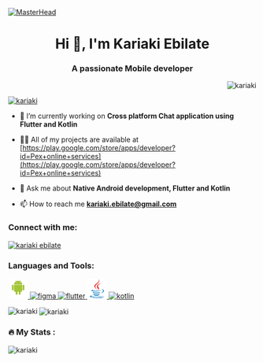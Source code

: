 
[![MasterHead](https://1.bp.blogspot.com/-7A4WynwLsMw/XbBpCXG8fHI/AAAAAAAAMt4/uOa1bpLskYgrwGbllhSu2SDj_Mig8SXJQCLcBGAsYHQ/s1600/2000_600px.gif)](https://rishavchanda.io)

<h1 align="center">Hi 👋, I'm Kariaki Ebilate</h1>
<h3 align="center">A passionate Mobile developer</h3>


<p align="right"> <img src="https://komarev.com/ghpvc/?username=kariaki&label=Profile%20views&color=0e75b6&style=flat" alt="kariaki" /> </p>

<p align="left"> <a href="https://github.com/ryo-ma/github-profile-trophy"><img src="https://github-profile-trophy.vercel.app/?username=kariaki" alt="kariaki" /></a> </p>

- 🔭 I’m currently working on **Cross platform Chat application using Flutter and Kotlin**

- 👨‍💻 All of my projects are available at [https://play.google.com/store/apps/developer?id=Pex+online+services](https://play.google.com/store/apps/developer?id=Pex+online+services)

- 💬 Ask me about **Native Android development, Flutter and Kotlin**

- 📫 How to reach me **kariaki.ebilate@gmail.com**

<h3 align="left">Connect with me:</h3>
<p align="left">
<a href="https://linkedin.com/in/kariaki ebilate" target="blank"><img align="center" src="https://raw.githubusercontent.com/rahuldkjain/github-profile-readme-generator/master/src/images/icons/Social/linked-in-alt.svg" alt="kariaki ebilate" height="30" width="40" /></a>
</p>

<h3 align="left">Languages and Tools:</h3>
<p align="left"> <a href="https://developer.android.com" target="_blank" rel="noreferrer"> <img src="https://raw.githubusercontent.com/devicons/devicon/master/icons/android/android-original-wordmark.svg" alt="android" width="40" height="40"/> </a> <a href="https://www.figma.com/" target="_blank" rel="noreferrer"> <img src="https://www.vectorlogo.zone/logos/figma/figma-icon.svg" alt="figma" width="40" height="40"/> </a> <a href="https://flutter.dev" target="_blank" rel="noreferrer"> <img src="https://www.vectorlogo.zone/logos/flutterio/flutterio-icon.svg" alt="flutter" width="40" height="40"/> </a> <a href="https://www.java.com" target="_blank" rel="noreferrer"> <img src="https://raw.githubusercontent.com/devicons/devicon/master/icons/java/java-original.svg" alt="java" width="40" height="40"/> </a> <a href="https://kotlinlang.org" target="_blank" rel="noreferrer"> <img src="https://www.vectorlogo.zone/logos/kotlinlang/kotlinlang-icon.svg" alt="kotlin" width="40" height="40"/> </a> </p>

<p><img align="left" src="https://github-readme-stats.vercel.app/api/top-langs?username=kariaki&show_icons=true&locale=en&layout=compact" alt="kariaki" /></p>

<p>&nbsp;<img align="center" src="https://github-readme-stats.vercel.app/api?username=kariaki&show_icons=true&locale=en&theme=dark" alt="kariaki" /></p>

### :fire: My Stats :
<p><img align="center" src="https://github-readme-streak-stats.herokuapp.com/?user=kariaki&theme=dark&background=000000" alt="kariaki" /></p>
